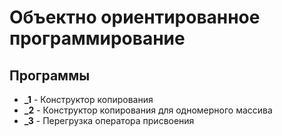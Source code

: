 # Объектно ориентированное программирование
## Программы
   * **_1** - Конструктор копирования
   * **_2** - Конструктор копирования для одномерного массива
   * **_3** - Перегрузка оператора присвоения
      
